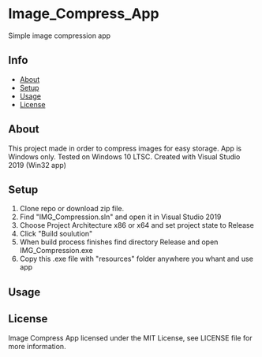# Image_Compress_App
Simple image compression app

## Info
* [About](#about)
* [Setup](#setup)
* [Usage](#usage)
* [License](#license)

## About
This project made in order to compress images for easy storage.
App is Windows only. Tested on Windows 10 LTSC. Created with Visual Studio 2019 (Win32 app)

## Setup
1. Clone repo or download zip file.
2. Find "IMG_Compression.sln" and open it in Visual Studio 2019
3. Choose Project Architecture x86 or x64 and set project state to Release
4. Click "Build soulution"
5. When build process finishes find directory Release and open IMG_Compression.exe
6. Copy this .exe file with "resources" folder anywhere you whant and use app

## Usage


## License
Image Compress App licensed under the MIT License, see LICENSE file for more information.
